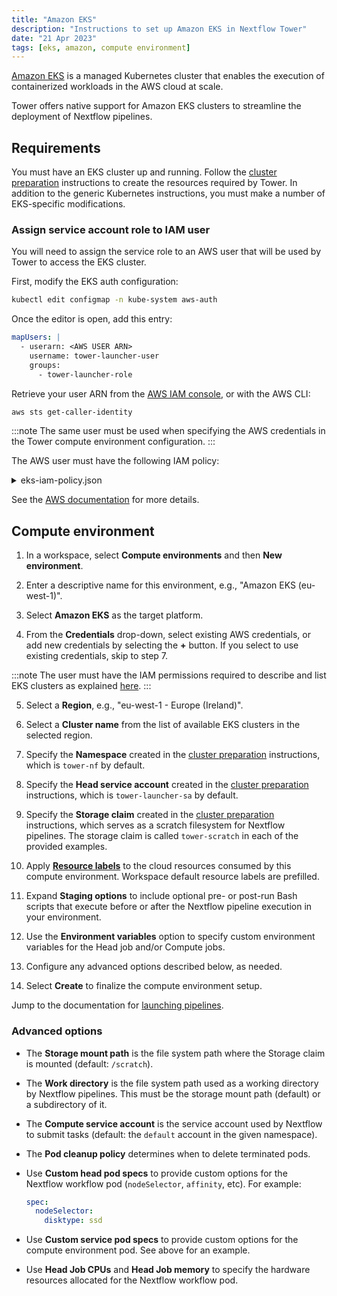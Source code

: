 ```yaml
---
title: "Amazon EKS"
description: "Instructions to set up Amazon EKS in Nextflow Tower"
date: "21 Apr 2023"
tags: [eks, amazon, compute environment]
---
```


[Amazon EKS](https://aws.amazon.com/eks/) is a managed Kubernetes cluster that enables the execution of containerized workloads in the AWS cloud at scale.

Tower offers native support for Amazon EKS clusters to streamline the deployment of Nextflow pipelines.

## Requirements

You must have an EKS cluster up and running. Follow the [cluster preparation](../compute-envs/k8s#cluster-preparation) instructions to create the resources required by Tower. In addition to the generic Kubernetes instructions, you must make a number of EKS-specific modifications.

### Assign service account role to IAM user

You will need to assign the service role to an AWS user that will be used by Tower to access the EKS cluster.

First, modify the EKS auth configuration:

```bash
kubectl edit configmap -n kube-system aws-auth
```

Once the editor is open, add this entry:

```yaml
mapUsers: |
  - userarn: <AWS USER ARN>
    username: tower-launcher-user
    groups:
      - tower-launcher-role
```

Retrieve your user ARN from the [AWS IAM console](https://console.aws.amazon.com/iam), or with the AWS CLI:

```bash
aws sts get-caller-identity
```

:::note
The same user must be used when specifying the AWS credentials in the Tower compute environment configuration.
:::

The AWS user must have the following IAM policy:

<details>
    <summary>eks-iam-policy.json</summary>

```yaml file=../_templates/eks/eks-iam-policy.json

```

</details>

See the [AWS documentation](https://docs.aws.amazon.com/eks/latest/userguide/add-user-role.html) for more details.

## Compute environment

1. In a workspace, select **Compute environments** and then **New environment**.

2. Enter a descriptive name for this environment, e.g., "Amazon EKS (eu-west-1)".

3. Select **Amazon EKS** as the target platform.

4. From the **Credentials** drop-down, select existing AWS credentials, or add new credentials by selecting the **+** button. If you select to use existing credentials, skip to step 7.

:::note
The user must have the IAM permissions required to describe and list EKS clusters as explained [here](#requirements).
:::

5. Select a **Region**, e.g., "eu-west-1 - Europe (Ireland)".

6. Select a **Cluster name** from the list of available EKS clusters in the selected region.

7. Specify the **Namespace** created in the [cluster preparation](../compute-envs/k8s#cluster-preparation) instructions, which is `tower-nf` by default.

8. Specify the **Head service account** created in the [cluster preparation](../compute-envs/k8s#cluster-preparation) instructions, which is `tower-launcher-sa` by default.

9. Specify the **Storage claim** created in the [cluster preparation](../compute-envs/k8s#cluster-preparation) instructions, which serves as a scratch filesystem for Nextflow pipelines. The storage claim is called `tower-scratch` in each of the provided examples.

10. Apply [**Resource labels**](../resource-labels/overview) to the cloud resources consumed by this compute environment. Workspace default resource labels are prefilled.

11. Expand **Staging options** to include optional pre- or post-run Bash scripts that execute before or after the Nextflow pipeline execution in your environment.

12. Use the **Environment variables** option to specify custom environment variables for the Head job and/or Compute jobs.

13. Configure any advanced options described below, as needed.

14. Select **Create** to finalize the compute environment setup.

Jump to the documentation for [launching pipelines](../launch/launchpad).

### Advanced options

- The **Storage mount path** is the file system path where the Storage claim is mounted (default: `/scratch`).

- The **Work directory** is the file system path used as a working directory by Nextflow pipelines. This must be the storage mount path (default) or a subdirectory of it.

- The **Compute service account** is the service account used by Nextflow to submit tasks (default: the `default` account in the given namespace).

- The **Pod cleanup policy** determines when to delete terminated pods.

- Use **Custom head pod specs** to provide custom options for the Nextflow workflow pod (`nodeSelector`, `affinity`, etc). For example:

  ```yaml
  spec:
    nodeSelector:
      disktype: ssd
  ```

- Use **Custom service pod specs** to provide custom options for the compute environment pod. See above for an example.

- Use **Head Job CPUs** and **Head Job memory** to specify the hardware resources allocated for the Nextflow workflow pod.

<!--revisit for k8s CE pages consolidation:

Fusion v2 config options

Did you actually follow this steps during your review?

When I set up my EKS installation a while ago (following @bentsherman 's guide here: https://seqera.io/blog/deploying-nextflow-on-amazon-eks/) I ran into difficulties getting the Tower-EKS link up and had to go off-script to get things working.

We should probably verify nothing changes depending on EKS version (e.g. 1.25). @enekui-->
